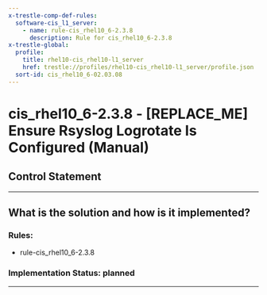 ```yaml
---
x-trestle-comp-def-rules:
  software-cis_l1_server:
    - name: rule-cis_rhel10_6-2.3.8
      description: Rule for cis_rhel10_6-2.3.8
x-trestle-global:
  profile:
    title: rhel10-cis_rhel10-l1_server
    href: trestle://profiles/rhel10-cis_rhel10-l1_server/profile.json
  sort-id: cis_rhel10_6-02.03.08
---
```


# cis_rhel10_6-2.3.8 - \[REPLACE_ME\] Ensure Rsyslog Logrotate Is Configured (Manual)

## Control Statement

______________________________________________________________________

## What is the solution and how is it implemented?

<!-- For implementation status enter one of: implemented, partial, planned, alternative, not-applicable -->

<!-- Note that the list of rules under ### Rules: is read-only and changes will not be captured after assembly to JSON -->

<!-- Add control implementation description here for control: cis_rhel10_6-2.3.8 -->

### Rules:

  - rule-cis_rhel10_6-2.3.8

### Implementation Status: planned

______________________________________________________________________
